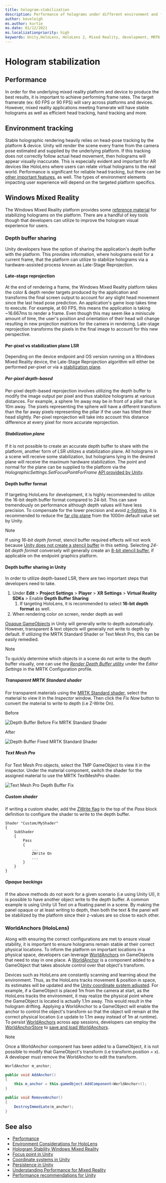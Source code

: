 ```yaml
---
title: hologram-stabilization
description: Performance of holograms under different environment and frame rate conditions.
author: keveleigh
ms.author: kurtie
ms.date: 01/12/2021
ms.localizationpriority: high
keywords: Unity,HoloLens, HoloLens 2, Mixed Reality, development, MRTK, Environment tracking, TMP,
---
```


# Hologram stabilization

## Performance

In order for the underlying mixed reality platform and device to produce the best results, it is important to achieve performing frame rates. The target framerate (ex: 60 FPS or 90 FPS) will vary across platforms and devices. However, mixed reality applications meeting framerate will have stable holograms as well as efficient head tracking, hand tracking and more.  

## Environment tracking

Stable holographic rendering heavily relies on head-pose tracking by the platform & device. Unity will render the scene every frame from the camera pose estimated and supplied by the underlying platform. If this tracking does not correctly follow actual head movement, then holograms will appear visually inaccurate. This is especially evident and important for AR devices like HoloLens where users can relate virtual holograms to the real world. Performance is significant for reliable head tracking, but there can be [other important features](https://docs.microsoft.com/windows/mixed-reality/environment-considerations-for-hololens), as well. The types of environment elements impacting user experience will depend on the targeted platform specifics.

## Windows Mixed Reality

The Windows Mixed Reality platform provides some [reference material](https://docs.microsoft.com/windows/mixed-reality/hologram-stability) for stabilizing holograms on the platform. There are a handful of key tools though that developers can utilize to improve the hologram visual experience for users.

### Depth buffer sharing

Unity developers have the option of sharing the application's depth buffer with the platform. This provides information, where holograms exist for a current frame, that the platform can utilize to stabilize holograms via a hardware-assisted process known as Late-Stage Reprojection.

#### Late-stage reprojection

At the end of rendering a frame, the Windows Mixed Reality platform takes the color & depth render targets produced by the application and transforms the final screen output to account for any slight head movement since the last head pose prediction. An application's game loop takes time to execute. For example, at 60 FPS, this means the application is taking ~16.667ms to render a frame. Even though this may seem like a miniscule amount of time, the user's position and orientation of their head will change resulting in new projection matrices for the camera in rendering. Late-stage reprojection transforms the pixels in the final image to account for this new perspective.

#### Per-pixel vs stabilization plane LSR

Depending on the device endpoint and OS version running on a Windows Mixed Reality device, the Late-Stage Reprojection algorithm will either be performed per-pixel or via a [stabilization plane](https://docs.microsoft.com/windows/mixed-reality/hologram-stability#stabilization-plane).

##### Per-pixel depth-based

Per-pixel depth-based reprojection involves utilizing the depth buffer to modify the image output per pixel and thus stabilize holograms at various distances. For example, a sphere 1m away may be in front of a pillar that is 10m away. The pixels representing the sphere will have a different transform than the far away pixels representing the pillar if the user has tilted their head slightly. Per-pixel reprojection will take into account this distance difference at every pixel for more accurate reprojection.

##### Stabilization plane

If it is not possible to create an accurate depth buffer to share with the platform, another form of LSR utilizes a stabilization plane. All holograms in a scene will receive some stabilization, but holograms lying in the desired plane will receive the maximum hardware stabilization. The point and normal for the plane can be supplied to the platform via the *HolographicSettings.SetFocusPointForFrame* [API provided by Unity](https://docs.microsoft.com/windows/mixed-reality/focus-point-in-unity).

#### Depth buffer format

If targeting HoloLens for development, it is highly recommended to utilize the 16-bit depth buffer format compared to 24-bit. This can save tremendously on performance although depth values will have less precision. To compensate for the lower precision and avoid [z-fighting](https://en.wikipedia.org/wiki/Z-fighting), it is recommended to reduce the [far clip plane](https://docs.unity3d.com/Manual/class-Camera.html) from the 1000m default value set by Unity.

> [!NOTE]
> If using *16-bit depth format*, stencil buffer required effects will not work because [Unity does not create a stencil buffer](https://docs.unity3d.com/ScriptReference/RenderTexture-depth.html) in this setting. Selecting *24-bit depth format* conversely will generally create an [8-bit stencil buffer](https://docs.unity3d.com/Manual/SL-Stencil.html), if applicable on the endpoint graphics platform.

#### Depth buffer sharing in Unity

In order to utilize depth-based LSR, there are two important steps that developers need to take.

1. Under **Edit** > **Project Settings** > **Player** > **XR Settings** > **Virtual Reality SDKs** > Enable **Depth Buffer Sharing**
    1. If targeting HoloLens, it is recommended to select **16-bit depth format** as well.
1. When rendering color on screen, render depth as well

[Opaque GameObjects](https://docs.unity3d.com/Manual/StandardShaderMaterialParameterRenderingMode.html) in Unity will generally write to depth automatically. However, transparent & text objects will generally not write to depth by default. If utilizing the MRTK Standard Shader or Text Mesh Pro, this can be easily remedied.

> [!NOTE]
> To quickly determine which objects in a scene do not write to the depth buffer visually, one can use the [*Render Depth Buffer* utility](../out-of-scope/MixedRealityConfigurationGuide.md#editor-utilities) under the *Editor Settings* in the MRTK Configuration profile.

##### Transparent MRTK Standard shader

For transparent materials using the [MRTK Standard shader](../features/README_MRTKStandardShader.md), select the material to view it in the *Inspector* window. Then click the *Fix Now* button to convert the material to write to depth (i.e Z-Write On).

Before

![Depth Buffer Before Fix MRTK Standard Shader](../features/Images/Performance/DepthBufferFixNow_Before.PNG)

After

![Depth Buffer Fixed MRTK Standard Shader](../features/Images/Performance/DepthBufferFixNow_After.PNG)

##### Text Mesh Pro

For Text Mesh Pro objects, select the TMP GameObject to view it in the inspector. Under the material component, switch the shader for the assigned material to use the MRTK TextMeshPro shader.

![Text Mesh Pro Depth Buffer Fix](../features/Images/Performance/TextMeshPro-DepthBuffer-Fix.PNG)

##### Custom shader

If writing a custom shader, add the [ZWrite flag](https://docs.unity3d.com/Manual/SL-CullAndDepth.html) to the top of the *Pass* block definition to configure the shader to write to the depth buffer.

```
Shader "Custom/MyShader"
{
    SubShader
    {
        Pass
        {
            ...
            ZWrite On
            ...
        }
    }
}
```

##### Opaque backings

If the above methods do not work for a given scenario (i.e using Unity UI), it is possible to have another object write to the depth buffer. A common example is using Unity UI Text on a floating panel in a scene. By making the panel opaque or at least writing to depth, then both the text & the panel will be stabilized by the platform since their z-values are so close to each other.

### WorldAnchors (HoloLens)

Along with ensuring the correct configurations are met to ensure visual stability, it is important to ensure holograms remain stable at their correct physical locations. To inform the platform on important locations in a physical space, developers can leverage [WorldAnchors](https://docs.unity3d.com/ScriptReference/XR.WSA.WorldAnchor.html) on GameObjects that need to stay in one place. A [WorldAnchor](https://docs.unity3d.com/ScriptReference/XR.WSA.WorldAnchor.html) is a component added to a GameObject that takes absolute control over that object's transform.

Devices such as HoloLens are constantly scanning and learning about the environment. Thus, as the HoloLens tracks movement & position in space, its estimates will be updated and the [Unity coordinate system adjusted](https://docs.microsoft.com/windows/mixed-reality/coordinate-systems-in-unity). For example, if a GameObject is placed 1m from the camera at start, as the HoloLens tracks the environment, it may realize the physical point where the GameObject is located is actually 1.1m away. This would result in the hologram drifting. Applying a WorldAnchor to a GameObject will enable the anchor to control the object's transform so that the object will remain at the correct physical location (i.e update to 1.1m away instead of 1m at runtime). To persist [WorldAnchors](https://docs.unity3d.com/ScriptReference/XR.WSA.WorldAnchor.html) across app sessions, developers can employ the [WorldAnchorStore](https://docs.unity3d.com/ScriptReference/XR.WSA.Persistence.WorldAnchorStore.html) to [save and load WorldAnchors](https://docs.microsoft.com/windows/mixed-reality/persistence-in-unity).

> [!NOTE]
> Once a WorldAnchor component has been added to a GameObject, it is not possible to modify that GameObject's transform (i.e transform.position = x). A developer must remove the WorldAnchor to edit the transform.

```c#
WorldAnchor m_anchor;

public void AddAnchor()
{
    this.m_anchor = this.gameObject.AddComponent<WorldAnchor>();
}

public void RemoveAnchor()
{
    DestroyImmediate(m_anchor);
}
```

## See also

- [Performance](../Performance/PerfGettingStarted.md)
- [Environment Considerations for HoloLens](https://docs.microsoft.com/windows/mixed-reality/environment-considerations-for-hololens)
- [Hologram Stability Windows Mixed Reality](https://docs.microsoft.com/windows/mixed-reality/hologram-stability)
- [Focus point in Unity](https://docs.microsoft.com/windows/mixed-reality/focus-point-in-unity)
- [Coordinate systems in Unity](https://docs.microsoft.com/windows/mixed-reality/coordinate-systems-in-unity)
- [Persistence in Unity](https://docs.microsoft.com/windows/mixed-reality/persistence-in-unity)
- [Understanding Performance for Mixed Reality](https://docs.microsoft.com/windows/mixed-reality/understanding-performance-for-mixed-reality)
- [Performance recommendations for Unity](https://docs.microsoft.com/windows/mixed-reality/performance-recommendations-for-unity)
